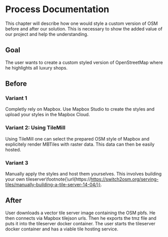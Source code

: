 # Process Documentation

This chapter will describe how one would style a custom version
of OSM before and after our solution. This is necessary
to show the added value of our project and help the understanding.

## Goal

The user wants to create a custom styled version of OpenStreetMap
where he highlights all luxury shops.

## Before

### Variant 1

Completly rely on Mapbox. Use Mapbox Studio to create the styles
and upload your styles in the Mapbox Cloud.

### Variant 2: Using TileMill

Using TileMill one can select the prepared OSM style of Mapbox
and explicitely render MBTiles with raster data.
This data can then be easily hosted.


### Variant 3

Manually apply the styles and host them yourselves.
This involves building your own tileserver\footnote{\url{https://https://switch2osm.org/serving-tiles/manually-building-a-tile-server-14-04/}}.

## After

User downloads a vector tile server image containing the OSM pbfs.
He then connects via Mapbox tilejson urls.
Then he exports the tmz file and puts it into the tileserver docker container.
The user starts the tileserver docker container and has a viable tile hosting service.
